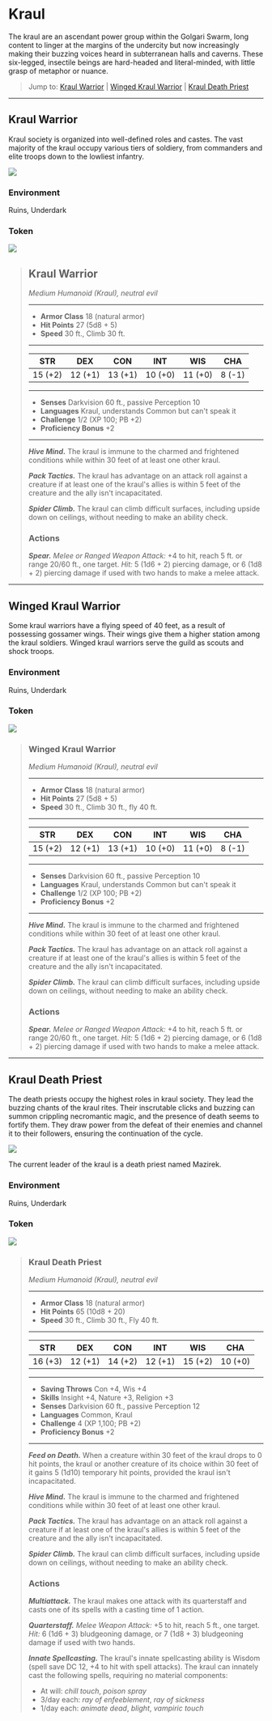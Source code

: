 # Kraul

The kraul are an ascendant power group within the Golgari Swarm, long content to linger at the margins of the undercity but now increasingly making their buzzing voices heard in subterranean halls and caverns. These six-legged, insectile beings are hard-headed and literal-minded, with little grasp of metaphor or nuance.

> Jump to: [Kraul Warrior](Krauls.md#kraul-warrior) | [Winged Kraul Warrior](Krauls.md#winged-kraul-warrior) | [Kraul Death Priest](Krauls.md#kraul-death-priest)

---

## Kraul Warrior
Kraul society is organized into well-defined roles and castes. The vast majority of the kraul occupy various tiers of soldiery, from commanders and elite troops down to the lowliest infantry.

![](./Krauls-KraulWarrior.webp)

### Environment
Ruins, Underdark

### Token
![](Krauls-KraulWarrior-Token.webp)

>## Kraul Warrior
>*Medium Humanoid (Kraul), neutral evil*
>___
>- **Armor Class** 18 (natural armor)
>- **Hit Points** 27 (5d8 + 5)
>- **Speed** 30 ft., Climb 30 ft.
>___
>|STR|DEX|CON|INT|WIS|CHA|
>|:---:|:---:|:---:|:---:|:---:|:---:|
>|15 (+2)|12 (+1)|13 (+1)|10 (+0)|11 (+0)|8 (-1)|
>___
>- **Senses** Darkvision 60 ft., passive Perception 10
>- **Languages** Kraul, understands Common but can't speak it
>- **Challenge** 1/2 (XP 100; PB +2)
>- **Proficiency Bonus** +2
>___
>***Hive Mind.*** The kraul is immune to the charmed and frightened conditions while within 30 feet of at least one other kraul.  
>
>***Pack Tactics.*** The kraul has advantage on an attack roll against a creature if at least one of the kraul's allies is within 5 feet of the creature and the ally isn't incapacitated.  
>
>***Spider Climb.*** The kraul can climb difficult surfaces, including upside down on ceilings, without needing to make an ability check.  
>
>### Actions
>***Spear.*** *Melee  or Ranged Weapon Attack:*  +4 to hit, reach 5 ft. or range 20/60 ft., one target. *Hit:* 5 (1d6 + 2) piercing damage, or 6 (1d8 + 2) piercing damage if used with two hands to make a melee attack.

---

## Winged Kraul Warrior
Some kraul warriors have a flying speed of 40 feet, as a result of possessing gossamer wings. Their wings give them a higher station among the kraul soldiers. Winged kraul warriors serve the guild as scouts and shock troops.

### Environment
Ruins, Underdark

### Token
![](Krauls-KraulWarrior-Token.webp)


>### Winged Kraul Warrior
>*Medium Humanoid (Kraul), neutral evil*
>___
>- **Armor Class** 18 (natural armor)
>- **Hit Points** 27 (5d8 + 5)
>- **Speed** 30 ft., Climb 30 ft., fly 40 ft.
>___
>|**STR**|**DEX**|**CON**|**INT**|**WIS**|**CHA**|
>|:---:|:---:|:---:|:---:|:---:|:---:|
>|15 (+2)|12 (+1)|13 (+1)|10 (+0)|11 (+0)|8 (-1)|
>___
>- **Senses** Darkvision 60 ft., passive Perception 10
>- **Languages** Kraul, understands Common but can't speak it
>- **Challenge** 1/2 (XP 100; PB +2)
>- **Proficiency Bonus** +2
>___
>***Hive Mind.*** The kraul is immune to the charmed and frightened conditions while within 30 feet of at least one other kraul.  
>
>***Pack Tactics.*** The kraul has advantage on an attack roll against a creature if at least one of the kraul's allies is within 5 feet of the creature and the ally isn't incapacitated.  
>
>***Spider Climb.*** The kraul can climb difficult surfaces, including upside down on ceilings, without needing to make an ability check.  
>
>### Actions
>***Spear.*** *Melee  or Ranged Weapon Attack:*  +4 to hit, reach 5 ft. or range 20/60 ft., one target. *Hit:* 5 (1d6 + 2) piercing damage, or 6 (1d8 + 2) piercing damage if used with two hands to make a melee attack.

---

## Kraul Death Priest

The death priests occupy the highest roles in kraul society. They lead the buzzing chants of the kraul rites. Their inscrutable clicks and buzzing can summon crippling necromantic magic, and the presence of death seems to fortify them. They draw power from the defeat of their enemies and channel it to their followers, ensuring the continuation of the cycle.

![](./Krauls-KraulDeathPriest.webp)

The current leader of the kraul is a death priest named Mazirek.

### Environment
Ruins, Underdark

### Token
![](Krauls-KraulDeathPriest-Token.webp)


>### Kraul Death Priest
>*Medium Humanoid (Kraul), neutral evil*
>___
>- **Armor Class** 18 (natural armor)
>- **Hit Points** 65 (10d8 + 20)
>- **Speed** 30 ft., Climb 30 ft., Fly 40 ft.
>___
>|**STR**|**DEX**|**CON**|**INT**|**WIS**|**CHA**|
>|:---:|:---:|:---:|:---:|:---:|:---:|
>|16 (+3)|12 (+1)|14 (+2)|12 (+1)|15 (+2)|10 (+0)|
>___
>- **Saving Throws** Con +4, Wis +4
>- **Skills** Insight +4, Nature +3, Religion +3
>- **Senses** Darkvision 60 ft., passive Perception 12
>- **Languages** Common, Kraul
>- **Challenge** 4 (XP 1,100; PB +2)
>- **Proficiency Bonus** +2
>___
>***Feed on Death.*** When a creature within 30 feet of the kraul drops to 0 hit points, the kraul or another creature of its choice within 30 feet of it gains 5 (1d10) temporary hit points, provided the kraul isn't incapacitated.  
>
>***Hive Mind.*** The kraul is immune to the charmed and frightened conditions while within 30 feet of at least one other kraul.  
>
>***Pack Tactics.*** The kraul has advantage on an attack roll against a creature if at least one of the kraul's allies is within 5 feet of the creature and the ally isn't incapacitated.  
>
>***Spider Climb.*** The kraul can climb difficult surfaces, including upside down on ceilings, without needing to make an ability check.  
>
>### Actions
>***Multiattack.*** The kraul makes one attack with its quarterstaff and casts one of its spells with a casting time of 1 action.  
>
>***Quarterstaff.*** *Melee Weapon Attack:*  +5 to hit, reach 5 ft., one target. *Hit:* 6 (1d6 + 3) bludgeoning damage, or 7 (1d8 + 3) bludgeoning damage if used with two hands.
>
>***Innate Spellcasting.*** The kraul's innate spellcasting ability is Wisdom (spell save DC 12, +4 to hit with spell attacks). The kraul can innately cast the following spells, requiring no material components:  
>
>* At will: *chill touch*, *poison spray*  
>* 3/day each: *ray of enfeeblement*, *ray of sickness*  
>* 1/day each: *animate dead*, *blight*, *vampiric touch*  
>

